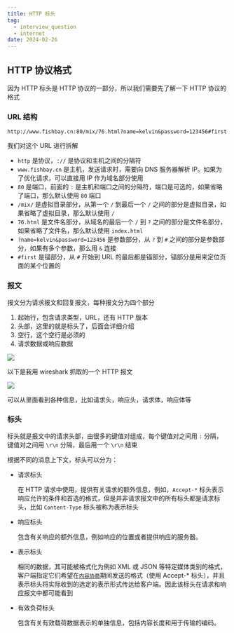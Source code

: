 ```yaml
---
title: HTTP 标头
tag:
  - interview_question
  - internet
date: 2024-02-26
---
```


## HTTP 协议格式

因为 HTTP 标头是 HTTP 协议的一部分，所以我们需要先了解一下 HTTP 协议的格式

### URL 结构

`http://www.fishbay.cn:80/mix/76.html?name=kelvin&password=123456#first`

我们对这个 URL 进行拆解

- `http` 是协议，`://` 是协议和主机之间的分隔符
- `www.fishbay.cn` 是主机，发送请求时，需要向 DNS 服务器解析 IP。如果为了优化请求，可以直接用 IP 作为域名部分使用
- `80` 是端口，前面的 `:` 是主机和端口之间的分隔符，端口是可选的，如果省略了端口，那么默认使用 `80` 端口
- `/mix/` 是虚拟目录部分，从第一个 `/` 到最后一个 `/` 之间的部分是虚拟目录，如果省略了虚拟目录，那么默认使用 `/`
- `76.html` 是文件名部分，从域名的最后一个 `/` 到 `?` 之间的部分是文件名部分，如果省略了文件名，那么默认使用 `index.html`
- `?name=kelvin&password=123456` 是参数部分，从 `?` 到 `#` 之间的部分是参数部分，如果有多个参数，那么用 `&` 连接
- `#first` 是锚部分，从 `#` 开始到 URL 的最后都是锚部分，锚部分是用来定位页面的某个位置的

### 报文

报文分为请求报文和回复报文，每种报文分为四个部分

1. 起始行，包含请求类型，URL，还有 HTTP 版本
1. 头部，这里的就是标头了，后面会详细介绍
1. 空行，这个空行是必须的
1. 请求数据或响应数据

<img src='https://developer.mozilla.org/en-US/docs/Web/HTTP/Messages/httpmsgstructure2.png' style="background-color: white">

以下是我用 wireshark 抓取的一个 HTTP 报文

<img width='' src='https://raw.githubusercontent.com/shellRaining/img/main/2402/http_pack.png'>

可以从里面看到各种信息，比如请求头，响应头，请求体，响应体等

### 标头

标头就是报文中的请求头部，由很多的键值对组成，每个键值对之间用 `:` 分隔，键值对之间用 `\r\n` 分隔，最后用一个 `\r\n` 结束

根据不同的消息上下文，标头可以分为：

- 请求标头

  在 HTTP 请求中使用，提供有关请求的额外信息，例如，`Accept-*` 标头表示响应允许的条件和首选的格式，但是并非请求报文中的所有标头都是请求标头，比如 `Content-Type` 标头被称为表示标头

- 响应标头

  包含有关响应的额外信息，例如响应的位置或者提供响应的服务器。

- 表示标头

  相同的数据，其可能被格式化为例如 XML 或 JSON 等特定媒体类别的格式，客户端指定它们希望在[`内容协商`](https://developer.mozilla.org/zh-CN/docs/Web/HTTP/Content_negotiation)期间发送的格式（使用 Accept-\* 标头），并且表示标头将实际收到的选定的表示形式传达给客户端。因此该标头在请求和响应报文中都可能看到

- 有效负荷标头

  包含有关有效载荷数据表示的单独信息，包括内容长度和用于传输的编码。
